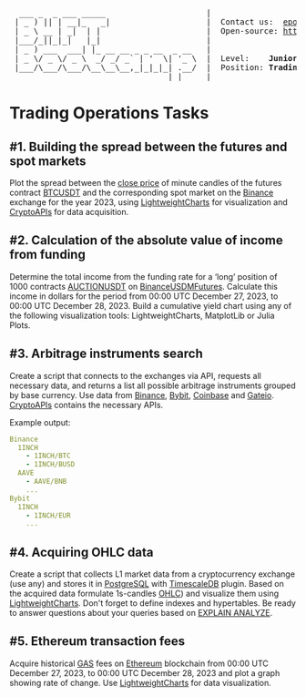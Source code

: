 <pre>
  ___ _  _ ___ _____                     |
 | _ ) || | __|_   _|                    |  Contact us:  <a href= "mailto: epopova@bhft.com">epopova@bhft.com</a>
 | _ \ __ | _|  | |                      |  Open-source: <a href="https://github.com/bhftbootcamp">https://github.com/bhftbootcamp</a>
 |___/_||_|_|   |_|                      |
 | _ ) ___  ___| |_ __ __ _ _ __  _ __   |  
 | _ \/ _ \/ _ \  _/ _/ _` | '  \| '_ \  |  Level:    <b>Junior</b>
 |___/\___/\___/\__\__\__,_|_|_|_| .__/  |  Position: <b>TradingOps Analyst</b>
                                 |_|     |
</pre>

# Trading Operations Tasks

## #1. Building the spread between the futures and spot markets

Plot the spread between the [close price](https://en.wikipedia.org/wiki/Open-high-low-close_chart) of minute candles of the futures contract [BTCUSDT](https://www.binance.com/en/futures/BTCUSDT) and the corresponding spot market on the [Binance](https://www.binance.com/en) exchange for the year 2023, using [LightweightCharts](https://www.tradingview.com/lightweight-charts/) for visualization and [CryptoAPIs](https://github.com/bhftbootcamp/CryptoAPIs.jl) for data acquisition.

## #2. Calculation of the absolute value of income from funding

Determine the total income from the funding rate for a ‘long’ position of 1000 contracts [AUCTIONUSDT](https://www.binance.com/en/futures/AUCTIONUSDT) on [BinanceUSDMFutures](https://www.binance.com/en/futures/home). Calculate this income in dollars for the period from 00:00 UTC December 27, 2023, to 00:00 UTC December 28, 2023. Build a cumulative yield chart using any of the following visualization tools: LightweightCharts, MatplotLib or Julia Plots.

## #3. Arbitrage instruments search

Create a script that connects to the exchanges via API, requests all necessary data, and returns a list all possible arbitrage instruments grouped by base currency. Use data from [Binance](https://www.binance.com/en), [Bybit](https://www.bybit.com/en/), [Coinbase](https://www.coinbase.com/) and [Gateio](https://www.gate.io). [CryptoAPIs](https://github.com/bhftbootcamp/CryptoAPIs.jl) contains the necessary APIs.

Example output:

```yaml
Binance
  1INCH
    - 1INCH/BTC
    - 1INCH/BUSD
  AAVE
    - AAVE/BNB
    ...
Bybit
  1INCH
    - 1INCH/EUR
    ...
```

## #4. Acquiring OHLC data

Create a script that collects L1 market data from a cryptocurrency exchange (use any) and stores it in [PostgreSQL](https://en.wikipedia.org/wiki/PostgreSQL) with [TimescaleDB](https://www.timescale.com/) plugin. Based on the acquired data formulate 1s-candles [OHLC](https://en.wikipedia.org/wiki/Open-high-low-close_chart)) and visualize them using [LightweightCharts](https://www.tradingview.com/lightweight-charts/). Don't forget to define indexes and hypertables. Be ready to answer questions about your queries based on [EXPLAIN ANALYZE](https://www.postgresql.org/docs/current/sql-explain.html).

## #5. Ethereum transaction fees

Acquire historical [GAS](https://ethereum.org/en/developers/docs/gas/) fees on [Ethereum](https://ethereum.org/en/) blockchain from 00:00 UTC December 27, 2023, to 00:00 UTC December 28, 2023 and plot a graph showing rate of change. Use [LightweightCharts](https://www.tradingview.com/lightweight-charts/) for data visualization.
